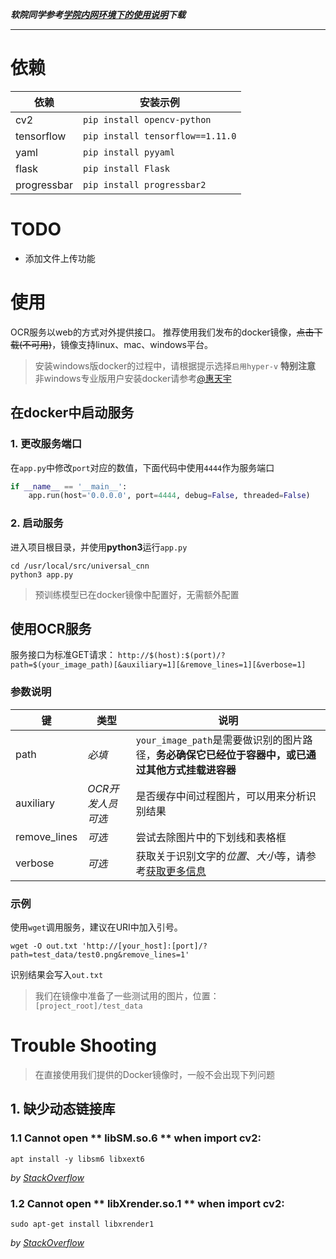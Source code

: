 
***软院同学参考[学院内网环境下的使用说明](./docs/学院内网环境下的使用说明.md)下载***

---
# 依赖
| 依赖 | 安装示例 |
| --- | --- |
| cv2 | `pip install opencv-python` |
| tensorflow | `pip install tensorflow==1.11.0` |
| yaml | `pip install pyyaml` |
| flask | `pip install Flask` |
| progressbar | `pip install progressbar2` |

# TODO
- 添加文件上传功能

# 使用
OCR服务以web的方式对外提供接口。 推荐使用我们发布的docker镜像，~~点击下载(不可用)~~，镜像支持linux、mac、windows平台。

> 安装windows版docker的过程中，请根据提示选择`启用hyper-v`
> **特别注意** 非windows专业版用户安装docker请参考[@惠天宇](https://blog.csdn.net/zhuiyisinian/article/details/88700889)


## 在docker中启动服务
### 1. 更改服务端口
在`app.py`中修改`port`对应的数值，下面代码中使用`4444`作为服务端口
``` python
if __name__ == '__main__':
    app.run(host='0.0.0.0', port=4444, debug=False, threaded=False)
```

### 2. 启动服务
进入项目根目录，并使用**python3**运行`app.py`
``` shell
cd /usr/local/src/universal_cnn
python3 app.py
```

> 预训练模型已在docker镜像中配置好，无需额外配置

## 使用OCR服务
服务接口为标准GET请求：
`http://$(host):$(port)/?path=$(your_image_path)[&auxiliary=1][&remove_lines=1][&verbose=1]`

### 参数说明
| 键 | 类型 | 说明 |
| --- | --- | --- |
| path | *必填* |  `your_image_path`是需要做识别的图片路径，**务必确保它已经位于容器中，或已通过其他方式挂载进容器** |
| auxiliary | *OCR开发人员可选* | 是否缓存中间过程图片，可以用来分析识别结果 |
| remove_lines | *可选* | 尝试去除图片中的下划线和表格框 |
| verbose | *可选* | 获取关于识别文字的*位置*、*大小*等，请参考[获取更多信息](./docs/获取关于识别结果的更多信息.md)

### 示例
使用`wget`调用服务，建议在URI中加入引号。
``` shell
wget -O out.txt 'http://[your_host]:[port]/?path=test_data/test0.png&remove_lines=1'
```
识别结果会写入`out.txt`

> 我们在镜像中准备了一些测试用的图片，位置：`[project_root]/test_data`
# Trouble Shooting
> 在直接使用我们提供的Docker镜像时，一般不会出现下列问题
## 1. 缺少动态链接库
### 1.1 Cannot open ** libSM.so.6 ** when import cv2:

``` shell
apt install -y libsm6 libxext6
```

*by [StackOverflow](https://stackoverflow.com/search?q=import+cv2+libXrender.so.1+)*

### 1.2 Cannot open ** libXrender.so.1 ** when import cv2:

``` shell
sudo apt-get install libxrender1
```
*by [StackOverflow](https://stackoverflow.com/questions/47113029/importerror-libsm-so-6-cannot-open-shared-object-file-no-such-file-or-directo)*
